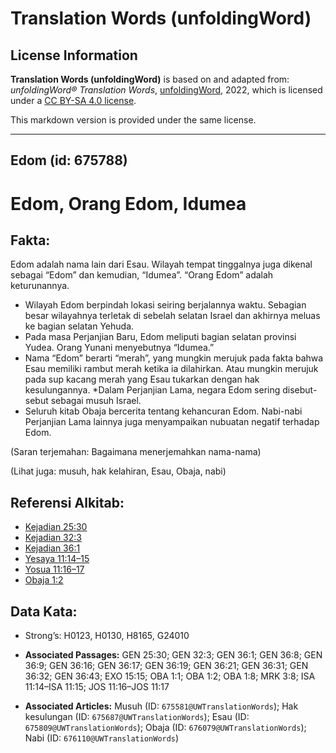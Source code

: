 # Translation Words (unfoldingWord)

## License Information

**Translation Words (unfoldingWord)** is based on and adapted from: _unfoldingWord® Translation Words_, [unfoldingWord](https://unfoldingword.org/utw), 2022, which is licensed under a [CC BY-SA 4.0 license](https://creativecommons.org/licenses/by-sa/4.0/legalcode.en).

This markdown version is provided under the same license.



--------------------------------

## Edom (id: 675788)

Edom, Orang Edom, Idumea
========================

Fakta:
------

Edom adalah nama lain dari Esau. Wilayah tempat tinggalnya juga dikenal sebagai “Edom” dan kemudian, “Idumea”. “Orang Edom” adalah keturunannya.

* Wilayah Edom berpindah lokasi seiring berjalannya waktu. Sebagian besar wilayahnya terletak di sebelah selatan Israel dan akhirnya meluas ke bagian selatan Yehuda.
* Pada masa Perjanjian Baru, Edom meliputi bagian selatan provinsi Yudea. Orang Yunani menyebutnya “Idumea.”
* Nama “Edom” berarti “merah”, yang mungkin merujuk pada fakta bahwa Esau memiliki rambut merah ketika ia dilahirkan. Atau mungkin merujuk pada sup kacang merah yang Esau tukarkan dengan hak kesulungannya. \*Dalam Perjanjian Lama, negara Edom sering disebut\-sebut sebagai musuh Israel.
* Seluruh kitab Obaja bercerita tentang kehancuran Edom. Nabi\-nabi Perjanjian Lama lainnya juga menyampaikan nubuatan negatif terhadap Edom.

(Saran terjemahan: Bagaimana menerjemahkan nama\-nama)

(Lihat juga: musuh, hak kelahiran, Esau, Obaja, nabi)

Referensi Alkitab:
------------------

* [Kejadian 25:30](https://ref.ly/Gen25:30)
* [Kejadian 32:3](https://ref.ly/Gen32:3)
* [Kejadian 36:1](https://ref.ly/Gen36:1)
* [Yesaya 11:14–15](https://ref.ly/Isa11:14-Isa11:15)
* [Yosua 11:16–17](https://ref.ly/Josh11:16-Josh11:17)
* [Obaja 1:2](https://ref.ly/Obad1:2)

Data Kata:
----------

* Strong’s: H0123, H0130, H8165, G24010

* **Associated Passages:** GEN 25:30; GEN 32:3; GEN 36:1; GEN 36:8; GEN 36:9; GEN 36:16; GEN 36:17; GEN 36:19; GEN 36:21; GEN 36:31; GEN 36:32; GEN 36:43; EXO 15:15; OBA 1:1; OBA 1:2; OBA 1:8; MRK 3:8; ISA 11:14–ISA 11:15; JOS 11:16–JOS 11:17
* **Associated Articles:** Musuh (ID: `675581@UWTranslationWords`); Hak kesulungan (ID: `675687@UWTranslationWords`); Esau (ID: `675809@UWTranslationWords`); Obaja (ID: `676079@UWTranslationWords`); Nabi (ID: `676110@UWTranslationWords`)

